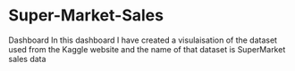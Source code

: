 # Super-Market-Sales
Dashboard
In this dashboard I have created a visulaisation of the dataset used from the Kaggle website and the name of that 
dataset is SuperMarket sales data

